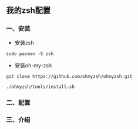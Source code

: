 ## 我的zsh配置

### 一、安装

* 安装zsh

`sudo pacman -S zsh`

* 安装oh-my-zsh

`git clone https://github.com/ohmyzsh/ohmyzsh.git`

`./ohmyzsh/tools/install.sh`

### 二、配置



### 三、介绍

